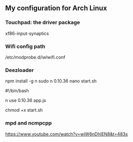 ## My configuration for Arch Linux

### Touchpad: the driver package 
xf86-input-synaptics 
### Wifi config path
/etc/modprobe.d/iwlwifi.conf
### Deezloader
npm install -g n 
sudo n 0.10.36 
nano start.sh

 #!/bin/bash 
 
 n use 0.10.36 app.js 

chmod +x start.sh

### mpd and ncmpcpp
https://www.youtube.com/watch?v=wjW6nDhlEN8&t=483s
